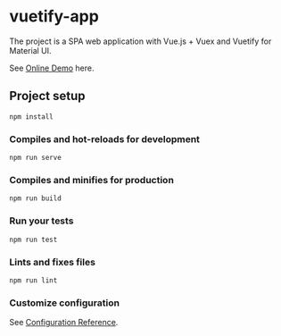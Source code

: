 # vuetify-app

The project is a SPA web application with Vue.js + Vuex and Vuetify for Material UI.

See [Online Demo](https://kseniyalan.github.io/vue-blog/) here.


## Project setup
```
npm install
```

### Compiles and hot-reloads for development
```
npm run serve
```

### Compiles and minifies for production
```
npm run build
```

### Run your tests
```
npm run test
```

### Lints and fixes files
```
npm run lint
```

### Customize configuration
See [Configuration Reference](https://cli.vuejs.org/config/).
